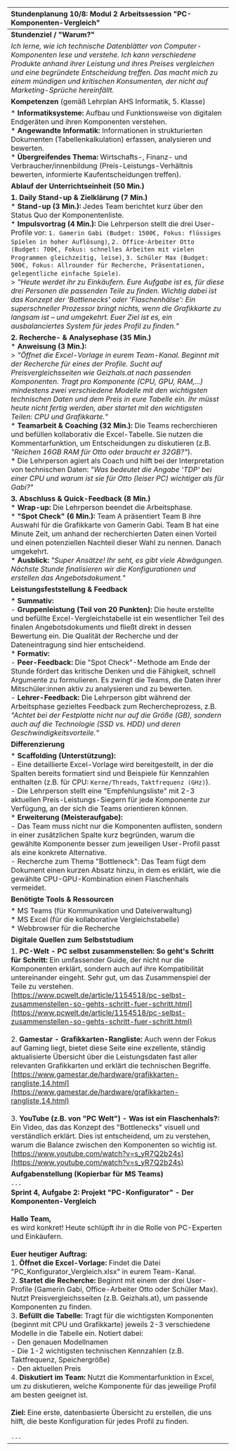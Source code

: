 | Stundenplanung 10/8: Modul 2 Arbeitssession "PC-Komponenten-Vergleich" |
| :--- |
| **Stundenziel / "Warum?"** |
| *Ich lerne, wie ich technische Datenblätter von Computer-Komponenten lese und verstehe. Ich kann verschiedene Produkte anhand ihrer Leistung und ihres Preises vergleichen und eine begründete Entscheidung treffen. Das macht mich zu einem mündigen und kritischen Konsumenten, der nicht auf Marketing-Sprüche hereinfällt.* |
| **Kompetenzen** (gemäß Lehrplan AHS Informatik, 5. Klasse) |
| *   **Informatiksysteme:** Aufbau und Funktionsweise von digitalen Endgeräten und ihren Komponenten verstehen. <br> *   **Angewandte Informatik:** Informationen in strukturierten Dokumenten (Tabellenkalkulation) erfassen, analysieren und bewerten. <br> *   **Übergreifendes Thema:** Wirtschafts-, Finanz- und Verbraucher/innenbildung (Preis-Leistungs-Verhältnis bewerten, informierte Kaufentscheidungen treffen). |
| **Ablauf der Unterrichtseinheit (50 Min.)** |
| **1. Daily Stand-up & Zielklärung (7 Min.)** <br> *   **Stand-up (3 Min.):** Jedes Team berichtet kurz über den Status Quo der Komponentenliste. <br> *   **Impulsvortrag (4 Min.):** Die Lehrperson stellt die drei User-Profile vor: `1. Gamerin Gabi (Budget: 1500€, Fokus: flüssiges Spielen in hoher Auflösung)`, `2. Office-Arbeiter Otto (Budget: 700€, Fokus: schnelles Arbeiten mit vielen Programmen gleichzeitig, leise)`, `3. Schüler Max (Budget: 500€, Fokus: Allrounder für Recherche, Präsentationen, gelegentliche einfache Spiele)`. <br> > *"Heute werdet ihr zu Einkäufern. Eure Aufgabe ist es, für diese drei Personen die passenden Teile zu finden. Wichtig dabei ist das Konzept der 'Bottlenecks' oder 'Flaschenhälse': Ein superschneller Prozessor bringt nichts, wenn die Grafikkarte zu langsam ist – und umgekehrt. Euer Ziel ist es, ein ausbalanciertes System für jedes Profil zu finden."* |
| **2. Recherche- & Analysephase (35 Min.)** <br> *   **Anweisung (3 Min.):** <br>> *"Öffnet die Excel-Vorlage in eurem Team-Kanal. Beginnt mit der Recherche für eines der Profile. Sucht auf Preisvergleichsseiten wie Geizhals.at nach passenden Komponenten. Tragt pro Komponente (CPU, GPU, RAM,...) mindestens zwei verschiedene Modelle mit den wichtigsten technischen Daten und dem Preis in eure Tabelle ein. Ihr müsst heute nicht fertig werden, aber startet mit den wichtigsten Teilen: CPU und Grafikkarte."* <br> *   **Teamarbeit & Coaching (32 Min.):** Die Teams recherchieren und befüllen kollaborativ die Excel-Tabelle. Sie nutzen die Kommentarfunktion, um Entscheidungen zu diskutieren (z.B. *"Reichen 16GB RAM für Otto oder braucht er 32GB?"*). <br> *   Die Lehrperson agiert als Coach und hilft bei der Interpretation von technischen Daten: *"Was bedeutet die Angabe 'TDP' bei einer CPU und warum ist sie für Otto (leiser PC) wichtiger als für Gabi?"* |
| **3. Abschluss & Quick-Feedback (8 Min.)** <br> *   **Wrap-up:** Die Lehrperson beendet die Arbeitsphase. <br> *   **"Spot Check" (6 Min.):** Team A präsentiert Team B ihre Auswahl für die Grafikkarte von Gamerin Gabi. Team B hat eine Minute Zeit, um anhand der recherchierten Daten einen Vorteil und einen potenziellen Nachteil dieser Wahl zu nennen. Danach umgekehrt. <br> *   **Ausblick:** *"Super Ansätze! Ihr seht, es gibt viele Abwägungen. Nächste Stunde finalisieren wir die Konfigurationen und erstellen das Angebotsdokument."* |
| **Leistungsfeststellung & Feedback** |
| *   **Summativ:** <br> - **Gruppenleistung (Teil von 20 Punkten):** Die heute erstellte und befüllte Excel-Vergleichstabelle ist ein wesentlicher Teil des finalen Angebotsdokuments und fließt direkt in dessen Bewertung ein. Die Qualität der Recherche und der Dateneintragung sind hier entscheidend. <br> *   **Formativ:** <br> - **Peer-Feedback:** Die "Spot Check"-Methode am Ende der Stunde fördert das kritische Denken und die Fähigkeit, schnell Argumente zu formulieren. Es zwingt die Teams, die Daten ihrer Mitschüler:innen aktiv zu analysieren und zu bewerten. <br> - **Lehrer-Feedback:** Die Lehrperson gibt während der Arbeitsphase gezieltes Feedback zum Rechercheprozess, z.B. *"Achtet bei der Festplatte nicht nur auf die Größe (GB), sondern auch auf die Technologie (SSD vs. HDD) und deren Geschwindigkeitsvorteile."* |
| **Differenzierung** |
| *   **Scaffolding (Unterstützung):** <br> - Eine detaillierte Excel-Vorlage wird bereitgestellt, in der die Spalten bereits formatiert sind und Beispiele für Kennzahlen enthalten (z.B. für CPU: `Kerne/Threads`, `Taktfrequenz (GHz)`). <br> - Die Lehrperson stellt eine "Empfehlungsliste" mit 2-3 aktuellen Preis-Leistungs-Siegern für jede Komponente zur Verfügung, an der sich die Teams orientieren können. <br> *   **Erweiterung (Meisteraufgabe):** <br> - Das Team muss nicht nur die Komponenten auflisten, sondern in einer zusätzlichen Spalte kurz begründen, warum die gewählte Komponente besser zum jeweiligen User-Profil passt als eine konkrete Alternative. <br> - Recherche zum Thema "Bottleneck": Das Team fügt dem Dokument einen kurzen Absatz hinzu, in dem es erklärt, wie die gewählte CPU-GPU-Kombination einen Flaschenhals vermeidet. |
| **Benötigte Tools & Ressourcen** |
| *   MS Teams (für Kommunikation und Dateiverwaltung) <br> *   MS Excel (für die kollaborative Vergleichstabelle) <br> *   Webbrowser für die Recherche |
| **Digitale Quellen zum Selbststudium** |
| 1. **PC-Welt - PC selbst zusammenstellen: So geht's Schritt für Schritt:** Ein umfassender Guide, der nicht nur die Komponenten erklärt, sondern auch auf ihre Kompatibilität untereinander eingeht. Sehr gut, um das Zusammenspiel der Teile zu verstehen.<br>[https://www.pcwelt.de/article/1154518/pc-selbst-zusammenstellen-so-gehts-schritt-fuer-schritt.html](https://www.pcwelt.de/article/1154518/pc-selbst-zusammenstellen-so-gehts-schritt-fuer-schritt.html) <br><br> 2. **Gamestar - Grafikkarten-Rangliste:** Auch wenn der Fokus auf Gaming liegt, bietet diese Seite eine exzellente, ständig aktualisierte Übersicht über die Leistungsdaten fast aller relevanten Grafikkarten und erklärt die technischen Begriffe. <br>[https://www.gamestar.de/hardware/grafikkarten-rangliste,14.html](https://www.gamestar.de/hardware/grafikkarten-rangliste,14.html) <br><br> 3. **YouTube (z.B. von "PC Welt") - Was ist ein Flaschenhals?:** Ein Video, das das Konzept des "Bottlenecks" visuell und verständlich erklärt. Dies ist entscheidend, um zu verstehen, warum die Balance zwischen den Komponenten so wichtig ist. <br>[https://www.youtube.com/watch?v=s_yR7Q2b24s](https://www.youtube.com/watch?v=s_yR7Q2b24s) |
| **Aufgabenstellung (Kopierbar für MS Teams)** |
| `---` <br> **Sprint 4, Aufgabe 2: Projekt "PC-Konfigurator" - Der Komponenten-Vergleich** <br><br> **Hallo Team,** <br> es wird konkret! Heute schlüpft ihr in die Rolle von PC-Experten und Einkäufern. <br><br> **Euer heutiger Auftrag:** <br> 1. **Öffnet die Excel-Vorlage:** Findet die Datei "PC_Konfigurator_Vergleich.xlsx" in eurem Team-Kanal. <br> 2. **Startet die Recherche:** Beginnt mit einem der drei User-Profile (Gamerin Gabi, Office-Arbeiter Otto oder Schüler Max). Nutzt Preisvergleichsseiten (z.B. Geizhals.at), um passende Komponenten zu finden. <br> 3. **Befüllt die Tabelle:** Tragt für die wichtigsten Komponenten (beginnt mit CPU und Grafikkarte) jeweils 2-3 verschiedene Modelle in die Tabelle ein. Notiert dabei: <br>    - Den genauen Modellnamen <br>    - Die 1-2 wichtigsten technischen Kennzahlen (z.B. Taktfrequenz, Speichergröße) <br>    - Den aktuellen Preis <br> 4. **Diskutiert im Team:** Nutzt die Kommentarfunktion in Excel, um zu diskutieren, welche Komponente für das jeweilige Profil am besten geeignet ist. <br><br> **Ziel:** Eine erste, datenbasierte Übersicht zu erstellen, die uns hilft, die beste Konfiguration für jedes Profil zu finden. <br><br> `---` |

